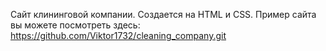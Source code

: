 Сайт клининговой компании. Создается на HTML и CSS.
Пример сайта вы можете посмотреть здесь: https://github.com/Viktor1732/cleaning_company.git
